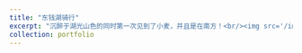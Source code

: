 ```yaml
---
title: "东钱湖骑行"
excerpt: "沉醉于湖光山色的同时第一次见到了小麦，并且是在南方！<br/><img src='/images/dongqianlake2023416.jpg'>"
collection: portfolio
---
```

